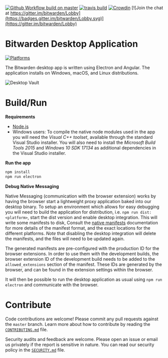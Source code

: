 [![Github Workflow build on master](https://github.com/bitwarden/desktop/actions/workflows/build.yml/badge.svg?branch=master)](https://github.com/bitwarden/desktop/actions/workflows/build.yml?query=branch:master)
[![travis build](https://travis-ci.org/bitwarden/desktop.svg?branch=master)](https://travis-ci.org/bitwarden/desktop)
[![Crowdin](https://d322cqt584bo4o.cloudfront.net/bitwarden-desktop/localized.svg)](https://crowdin.com/project/bitwarden-desktop)
[![Join the chat at https://gitter.im/bitwarden/Lobby](https://badges.gitter.im/bitwarden/Lobby.svg)](https://gitter.im/bitwarden/Lobby)

# Bitwarden Desktop Application

[![Platforms](https://imgur.com/SLv9paA.png "Windows, macOS, and Linux")](https://bitwarden.com/download/)

The Bitwarden desktop app is written using Electron and Angular. The application installs on Windows, macOS, and Linux distributions.

![Desktop Vault](https://raw.githubusercontent.com/bitwarden/brand/master/screenshots/desktop-macos-vault.png "My Vault")

# Build/Run

**Requirements**

- [Node.js](https://nodejs.org/)
- Windows users: To compile the native node modules used in the app you will need the *Visual C++ toolset*, available through the standard Visual Studio installer. You will also need to install the *Microsoft Build Tools 2015* and *Windows 10 SDK 17134* as additional dependencies in the Visual Studio installer.


**Run the app**

```bash
npm install
npm run electron
```

**Debug Native Messaging**

Native Messaging (communication with the browser extension) works by having the browser start a lightweight proxy application baked into our desktop binary. To setup an environment which allows
for easy debugging you will need to build the application for distribution, i.e. `npm run dist:<platform>`, start the dist version and enable desktop integration. This will write some manifests
to disk, Consult the [native manifests](https://developer.mozilla.org/en-US/docs/Mozilla/Add-ons/WebExtensions/Native_manifests#Manifest_location) documentation for more details of the manifest
format, and the exact locations for the different platforms. *Note* that disabling the desktop integration will delete the manifests, and the files will need to be updated again.

The generated manifests are pre-configured with the production ID for the browser extensions. In order to use them with the development builds, the browser extension ID of the development build
needs to be added to the `allowed_extensions` section of the manifest. These IDs are generated by the browser, and can be found in the extension settings within the browser. 

It will then be possible to run the desktop application as usual using `npm run electron` and communicate with the browser.

# Contribute

Code contributions are welcome! Please commit any pull requests against the `master` branch. Learn more about how to contribute by reading the [`CONTRIBUTING.md`](CONTRIBUTING.md) file.

Security audits and feedback are welcome. Please open an issue or email us privately if the report is sensitive in nature. You can read our security policy in the [`SECURITY.md`](SECURITY.md) file.
